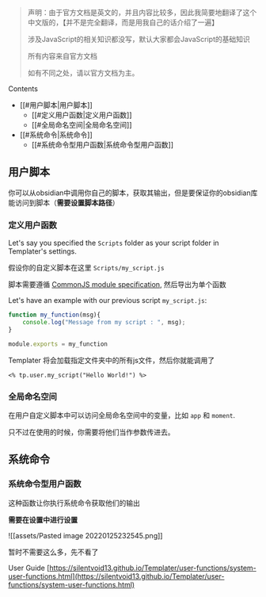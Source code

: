 
> 声明：由于官方文档是英文的，并且内容比较多，因此我简要地翻译了这个中文版的，【并不是完全翻译，而是用我自己的话介绍了一遍】
> 
> 涉及JavaScript的相关知识都没写，默认大家都会JavaScript的基础知识
> 
> 所有内容来自官方文档
> 
> 如有不同之处，请以官方文档为主。


Contents

- [[#用户脚本|用户脚本]]
	- [[#定义用户函数|定义用户函数]]
	- [[#全局命名空间|全局命名空间]]
- [[#系统命令|系统命令]]
	- [[#系统命令型用户函数|系统命令型用户函数]]


## 用户脚本

你可以从obsidian中调用你自己的脚本，获取其输出，但是要保证你的obsidian库能访问到脚本（**需要设置脚本路径**）

### 定义用户函数

Let's say you specified the `Scripts` folder as your script folder in Templater's settings.

假设你的自定义脚本在这里 `Scripts/my_script.js` 

脚本需要遵循  [CommonJS module specification](https://flaviocopes.com/commonjs/), 然后导出为单个函数

Let's have an example with our previous script `my_script.js`:

```js
function my_function(msg){
	console.log("Message from my script : ", msg);
}

module.exports = my_function
```

Templater 将会加载指定文件夹中的所有js文件，然后你就能调用了

`<% tp.user.my_script("Hello World!") %>` 

### 全局命名空间

在用户自定义脚本中可以访问全局命名空间中的变量，比如 `app` 和 `moment`.

只不过在使用的时候，你需要将他们当作参数传进去。

## 系统命令

### 系统命令型用户函数

这种函数让你执行系统命令获取他们的输出

**需要在设置中进行设置**

![[assets/Pasted image 20220125232545.png]]

暂时不需要这么多，先不看了

User Guide
[https://silentvoid13.github.io/Templater/user-functions/system-user-functions.html](https://silentvoid13.github.io/Templater/user-functions/system-user-functions.html)

